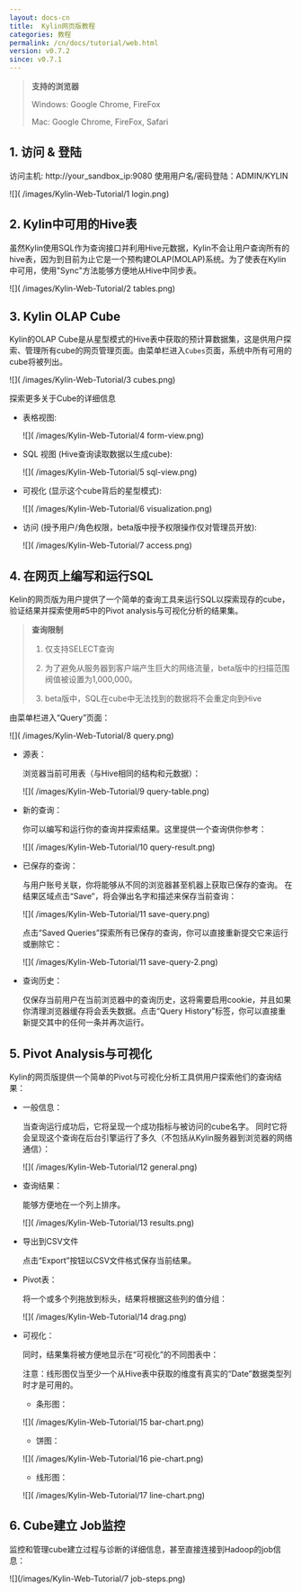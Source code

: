 ```yaml
---
layout: docs-cn
title:  Kylin网页版教程
categories: 教程
permalink: /cn/docs/tutorial/web.html
version: v0.7.2
since: v0.7.1
---
```


> **支持的浏览器**
> 
> Windows: Google Chrome, FireFox
> 
> Mac: Google Chrome, FireFox, Safari

## 1. 访问 & 登陆
访问主机: http://your_sandbox_ip:9080
使用用户名/密码登陆：ADMIN/KYLIN

![]( /images/Kylin-Web-Tutorial/1 login.png)

## 2. Kylin中可用的Hive表
虽然Kylin使用SQL作为查询接口并利用Hive元数据，Kylin不会让用户查询所有的hive表，因为到目前为止它是一个预构建OLAP(MOLAP)系统。为了使表在Kylin中可用，使用"Sync"方法能够方便地从Hive中同步表。

![]( /images/Kylin-Web-Tutorial/2 tables.png)

## 3. Kylin OLAP Cube
Kylin的OLAP Cube是从星型模式的Hive表中获取的预计算数据集，这是供用户探索、管理所有cube的网页管理页面。由菜单栏进入`Cubes`页面，系统中所有可用的cube将被列出。

![]( /images/Kylin-Web-Tutorial/3 cubes.png)

探索更多关于Cube的详细信息

* 表格视图:

   ![]( /images/Kylin-Web-Tutorial/4 form-view.png)

* SQL 视图 (Hive查询读取数据以生成cube):

   ![]( /images/Kylin-Web-Tutorial/5 sql-view.png)

* 可视化 (显示这个cube背后的星型模式):

   ![]( /images/Kylin-Web-Tutorial/6 visualization.png)

* 访问 (授予用户/角色权限，beta版中授予权限操作仅对管理员开放):

   ![]( /images/Kylin-Web-Tutorial/7 access.png)

## 4. 在网页上编写和运行SQL
Kelin的网页版为用户提供了一个简单的查询工具来运行SQL以探索现存的cube，验证结果并探索使用#5中的Pivot analysis与可视化分析的结果集。

> **查询限制**
> 
> 1. 仅支持SELECT查询
> 
> 2. 为了避免从服务器到客户端产生巨大的网络流量，beta版中的扫描范围阀值被设置为1,000,000。
> 
> 3. beta版中，SQL在cube中无法找到的数据将不会重定向到Hive

由菜单栏进入“Query”页面：

![]( /images/Kylin-Web-Tutorial/8 query.png)

* 源表：

   浏览器当前可用表（与Hive相同的结构和元数据）：
  
   ![]( /images/Kylin-Web-Tutorial/9 query-table.png)

* 新的查询：

   你可以编写和运行你的查询并探索结果。这里提供一个查询供你参考：

   ![]( /images/Kylin-Web-Tutorial/10 query-result.png)

* 已保存的查询：

   与用户账号关联，你将能够从不同的浏览器甚至机器上获取已保存的查询。
   在结果区域点击“Save”，将会弹出名字和描述来保存当前查询：

   ![]( /images/Kylin-Web-Tutorial/11 save-query.png)

   点击“Saved Queries”探索所有已保存的查询，你可以直接重新提交它来运行或删除它：

   ![]( /images/Kylin-Web-Tutorial/11 save-query-2.png)

* 查询历史：

   仅保存当前用户在当前浏览器中的查询历史，这将需要启用cookie，并且如果你清理浏览器缓存将会丢失数据。点击“Query History”标签，你可以直接重新提交其中的任何一条并再次运行。

## 5. Pivot Analysis与可视化
Kylin的网页版提供一个简单的Pivot与可视化分析工具供用户探索他们的查询结果：

* 一般信息：

   当查询运行成功后，它将呈现一个成功指标与被访问的cube名字。
   同时它将会呈现这个查询在后台引擎运行了多久（不包括从Kylin服务器到浏览器的网络通信）：

   ![]( /images/Kylin-Web-Tutorial/12 general.png)

* 查询结果：

   能够方便地在一个列上排序。

   ![]( /images/Kylin-Web-Tutorial/13 results.png)

* 导出到CSV文件

   点击“Export”按钮以CSV文件格式保存当前结果。

* Pivot表：

   将一个或多个列拖放到标头，结果将根据这些列的值分组：

   ![]( /images/Kylin-Web-Tutorial/14 drag.png)

* 可视化：

   同时，结果集将被方便地显示在“可视化”的不同图表中：

   注意：线形图仅当至少一个从Hive表中获取的维度有真实的“Date”数据类型列时才是可用的。

   * 条形图：

   ![]( /images/Kylin-Web-Tutorial/15 bar-chart.png)
   
   * 饼图：

   ![]( /images/Kylin-Web-Tutorial/16 pie-chart.png)

   * 线形图：

   ![]( /images/Kylin-Web-Tutorial/17 line-chart.png)

## 6. Cube建立 Job监控
监控和管理cube建立过程与诊断的详细信息，甚至直接连接到Hadoop的job信息：

![](/images/Kylin-Web-Tutorial/7 job-steps.png)
